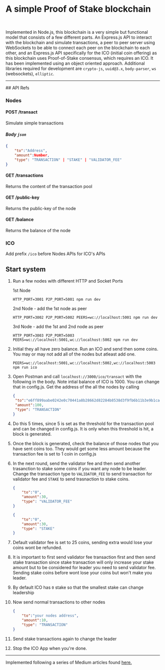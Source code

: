 # A simple Proof of Stake blockchain
<br>

Implemented in Node.js, this blockchain is a very simple but functional model that consists of a few different parts. An Express.js API to interact with the blockchain and simulate transactions, a peer to peer server using WebSockets to be able to connect each peer on the blockchain to each other, and an Express.js API specifically for the ICO (initial coin offering) as this blockchain uses Proof-of-Stake consensus, which requires an ICO. It has been implemented using an object oriented approach. Additional libraries required for development are `crypto-js`, `uuid@3.x`, `body-parser`, `ws` (websockets), `elliptic`. <br>
<hr>
## API Refs

### Nodes

#### POST /transact
Simulate simple transactions

##### Body `json`
```json
{
    "to":"Address",
    "amount":Number,
    "type": "TRANSACTION" | "STAKE" | "VALIDATOR_FEE"
}
```

#### GET /transactions
Returns the content of the transaction pool

#### GET /public-key
Returns the public-key of the node

#### GET /balance
Returns the balance of the node

### ICO

Add prefix `/ico` before Nodes APIs for ICO's APIs

## Start system

1. Run a few nodes with different HTTP and Socket Ports
    
    1st Node
    ```
    HTTP_PORT=3001 P2P_PORT=5001 npm run dev
    ```
    2nd Node - add the 1st node as peer
    ```
    HTTP_PORT=3002 P2P_PORT=5002 PEERS=wc://localhost:5001 npm run dev
    ```

    3rd Node - add the 1st and 2nd node as peer
    ```
    HTTP_PORT=3003 P2P_PORT=5003 PEERS=wc://localhost:5001,wc://localhost:5002 npm run dev
    ```

2. Initial they all have zero balance. Run an ICO and send then some coins. You may or may not add all of the nodes but atleast add one.

    ```
    PEERS=wc://localhost:5001,wc://localhost:5002,wc://localhost:5003 npm run ico
    ```

3. Open Postman and call `localhost://3000/ico/transact` with the following in the body. Note intial balance of ICO is 1000. You can change that in config.js. Get the address of the all the nodes by calling
   ```json
   {
	"to":"e6ff899aabe0242e0c70441a8b28662d82284b8538d3f9fb6b11b3e9b1cad849",
	"amount":100,
	"type": "TRANSACTION"
   }
   ```

4. Do this 5 times, since 5 is set as the threshold for the transaction pool and can be changed in config.js. It is only when this threshold is hit, a block is generated.
5. Once the block is generated, check the balance of those nodes that you have sent coins too. They would get some less amount because the transaction fee is set to 1 coin in config.js
6. In the next round, send the validator fee and then send another trasanction to stake some coins if you want any node to be leader. Change the transaction type to `VALIDATOR_FEE` to send transaction for validator fee and `STAKE` to send trasnaction to stake coins.

    ```json
    {
        "to":"0",
        "amount":30,
        "type": "VALIDATOR_FEE"
    }
    ```
    ```json
    {
        "to":"0",
        "amount":30,
        "type": "STAKE"
    }
    ```
7. Default validator fee is set to 25 coins, sending extra would lose your coins wont be refunded.
8. It is important to first send validator fee transaction first and then send stake transaction since stake transaction will only increase your stake amount but to be considered for leader you need to send validator fee. Sending stake coins before wont lose your coins but won't make you leader.
9. By default ICO has `0` stake so that the smallest stake can change leadership
10. Now send normal transactions to other nodes
    ```json
    {
        "to":"your nodes address",
        "amount":10,
        "type": "TRANSACTION"
    }
    ```
11. Send stake transactions again to change the leader
12. Stop the ICO App when you're done.

<hr>

Implemented following a series of Medium articles found <a href="https://medium.com/@kashishkhullar">here.
